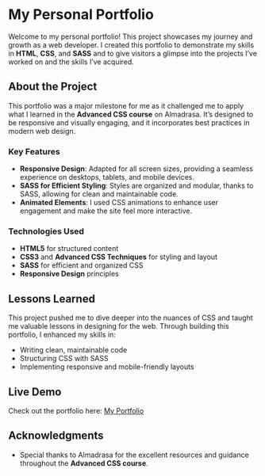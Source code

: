 # My Personal Portfolio

Welcome to my personal portfolio! This project showcases my journey and growth as a web developer. I created this portfolio to demonstrate my skills in **HTML**, **CSS**, and **SASS** and to give visitors a glimpse into the projects I’ve worked on and the skills I’ve acquired.

## About the Project

This portfolio was a major milestone for me as it challenged me to apply what I learned in the **Advanced CSS course** on Almadrasa. It’s designed to be responsive and visually engaging, and it incorporates best practices in modern web design.

### Key Features

- **Responsive Design**: Adapted for all screen sizes, providing a seamless experience on desktops, tablets, and mobile devices.
- **SASS for Efficient Styling**: Styles are organized and modular, thanks to SASS, allowing for clean and maintainable code.
- **Animated Elements**: I used CSS animations to enhance user engagement and make the site feel more interactive.

### Technologies Used

- **HTML5** for structured content
- **CSS3** and **Advanced CSS Techniques** for styling and layout
- **SASS** for efficient and organized CSS
- **Responsive Design** principles

## Lessons Learned

This project pushed me to dive deeper into the nuances of CSS and taught me valuable lessons in designing for the web. Through building this portfolio, I enhanced my skills in:
- Writing clean, maintainable code
- Structuring CSS with SASS
- Implementing responsive and mobile-friendly layouts

## Live Demo

Check out the portfolio here: [My Portfolio]([<your-portfolio-link>](https://hebamwafy.github.io/My_portfolio/))

## Acknowledgments

- Special thanks to Almadrasa for the excellent resources and guidance throughout the **Advanced CSS course**.


